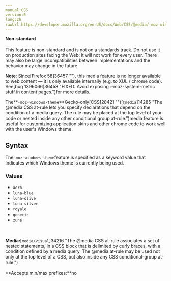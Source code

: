 ```yaml
---
manual:CSS
version:0
lang:zh
rawUrl:https://developer.mozilla.org/en-US/docs/Web/CSS/@media/-moz-windows-theme
---
```






**Non-standard**<br></br>This feature is non-standard and is not on a standards track. Do not use it on production sites facing the Web: it will not work for every user. There may also be large incompatibilities between implementations and the behavior may change in the future.





**Note**: Since[Firefox 58]36457 ""), this media feature is no longer available to web content — it is only available internally (e.g. to XUL / chrome code). See[bug 1396066]36458 "FIXED: Avoid exposing :-moz-system-metric stuff in content pages.")for more details.




The**`-moz-windows-theme`**Gecko-only[CSS]28421 "")[`@media`]14285 "The @media CSS at-rule lets you specify declarations that depend on the condition of a media query. The rule may be placed at the top level of your code or nested inside any other conditional group at-rule.")media feature is useful for customizing application skins and other chrome code to work well with the user&#39;s Windows theme.


## Syntax<a name="Syntax"></a>


The`-moz-windows-theme`feature is specified as a keyword value that Indicates which Windows theme is currently being used.


### Values<a name="Values"></a>

* `aero`
* `luna-blue`
* `luna-olive`
* `luna-silver`
* `royale`
* `generic`
* `zune`


<br></br>**Media:**[`media/visual`]34216 "The @media CSS at-rule associates a set of nested statements, in a CSS block that is delimited by curly braces, with a condition defined by a media query. The @media at-rule may be used not only at the top level of a CSS, but also inside any CSS conditional-group at-rule.")<br></br>**Accepts min/max prefixes:**no




